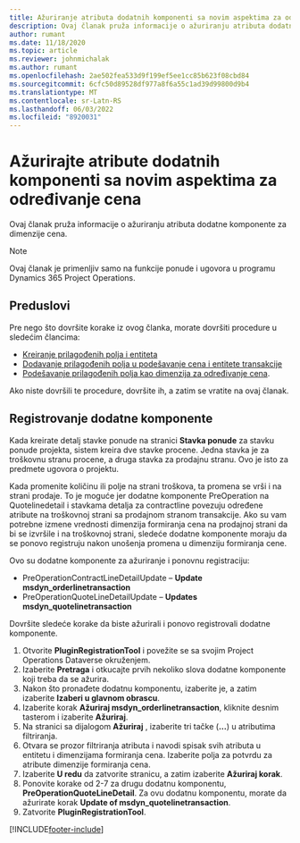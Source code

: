 ```yaml
---
title: Ažuriranje atributa dodatnih komponenti sa novim aspektima za određivanje cena
description: Ovaj članak pruža informacije o ažuriranju atributa dodatne komponente za dimenzije cena.
author: rumant
ms.date: 11/18/2020
ms.topic: article
ms.reviewer: johnmichalak
ms.author: rumant
ms.openlocfilehash: 2ae502fea533d9f199ef5ee1cc85b623f08cbd84
ms.sourcegitcommit: 6cfc50d89528df977a8f6a55c1ad39d99800d9b4
ms.translationtype: MT
ms.contentlocale: sr-Latn-RS
ms.lasthandoff: 06/03/2022
ms.locfileid: "8920031"
---
```

# <a name="update-plug-in-attributes-with-new-pricing-dimensions"></a>Ažurirajte atribute dodatnih komponenti sa novim aspektima za određivanje cena

Ovaj članak pruža informacije o ažuriranju atributa dodatne komponente za dimenzije cena.

> [!NOTE]
> Ovaj članak je primenljiv samo na funkcije ponude i ugovora u programu Dynamics 365 Project Operations.

## <a name="prerequisites"></a>Preduslovi
Pre nego što dovršite korake iz ovog članka, morate dovršiti procedure u sledećim člancima:

  - [Kreiranje prilagođenih polja i entiteta](create-custom-fields-entities-pricing-dimensions.md) 
  - [Dodavanje prilagođenih polja u podešavanje cena i entitete transakcije ](add-custom-fields-price-setup-transactional-entities.md)
  - [Podešavanje prilagođenih polja kao dimenzija za određivanje cena](set-up-custom-fields-pricing-dimensions.md). 
  
Ako niste dovršili te procedure, dovršite ih, a zatim se vratite na ovaj članak.

## <a name="register-a-plug-in"></a>Registrovanje dodatne komponente
Kada kreirate detalj stavke ponude na stranici **Stavka ponude** za stavku ponude projekta, sistem kreira dve stavke procene. Jedna stavka je za troškovnu stranu procene, a druga stavka za prodajnu stranu. Ovo je isto za predmete ugovora o projektu.

Kada promenite količinu ili polje na strani troškova, ta promena se vrši i na strani prodaje. To je moguće jer dodatne komponente PreOperation na Quotelinedetail i stavkama detalja za contractline povezuju određene atribute na troškovnoj strani sa prodajnom stranom transakcije. Ako su vam potrebne izmene vrednosti dimenzija formiranja cena na prodajnoj strani da bi se izvršile i na troškovnoj strani, sledeće dodatne komponente moraju da se ponovo registruju nakon unošenja promena u dimenziju formiranja cene.

Ovo su dodatne komponente za ažuriranje i ponovnu registraciju:

- PreOperationContractLineDetailUpdate – **Update msdyn_orderlinetransaction**
- PreOperationQuoteLineDetailUpdate – **Updates msdyn_quotelinetransaction**

Dovršite sledeće korake da biste ažurirali i ponovo registrovali dodatne komponente.

1. Otvorite **PluginRegistrationTool** i povežite se sa svojim Project Operations Dataverse okruženjem.
2. Izaberite **Pretraga** i otkucajte prvih nekoliko slova dodatne komponente koji treba da se ažurira.
3. Nakon što pronađete dodatnu komponentu, izaberite je, a zatim izaberite **Izaberi u glavnom obrascu**.
4. Izaberite korak **Ažuriraj msdyn_orderlinetransaction**, kliknite desnim tasterom i izaberite **Ažuriraj**.
5. Na stranici sa dijalogom **Ažuriraj** , izaberite tri tačke (**...**) u atributima filtriranja.
6. Otvara se prozor filtriranja atributa i navodi spisak svih atributa u entitetu i dimenzijama formiranja cena. Izaberite polja za potvrdu za atribute dimenzije formiranja cena.
7. Izaberite **U redu** da zatvorite stranicu, a zatim izaberite **Ažuriraj korak**.
8. Ponovite korake od 2-7 za drugu dodatnu komponentu, **PreOperationQuoteLineDetail**. Za ovu dodatnu komponentu, morate da ažurirate korak **Update of msdyn_quotelinetransaction**.
9. Zatvorite **PluginRegistrationTool**.


[!INCLUDE[footer-include](../includes/footer-banner.md)]